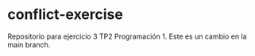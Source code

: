 # conflict-exercise
Repositorio para ejercicio 3 TP2 Programación 1.
Este es un cambio en la main branch.